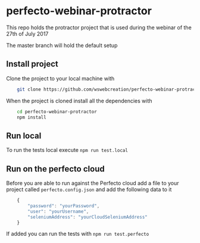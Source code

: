 # perfecto-webinar-protractor
This repo holds the protractor project that is used during the webinar of the 27th of July 2017

The master branch will hold the default setup

## Install project
Clone the project to your local machine with 

```bash
    git clone https://github.com/wswebcreation/perfecto-webinar-protractor.git
```

When the project is cloned install all the dependencies with

```bash
    cd perfecto-webinar-protractor
    npm install
```

## Run local
To run the tests local execute `npm run test.local`

## Run on the perfecto cloud
Before you are able to run against the Perfecto cloud add a file to your project called `perfecto.config.json` and add the following data to it

```javascript
    {
        "password": "yourPassword",
        "user": "yourUsername",
        "seleniumAddress": "yourCloudSeleniumAddress"
    }
```

If added you can run the tests with `npm run test.perfecto`
